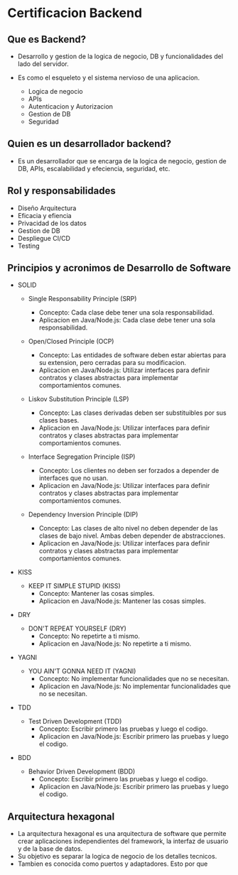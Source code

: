 # Certificacion Backend
## Que es Backend?
- Desarrollo y gestion de la logica de negocio, DB y funcionalidades del lado del servidor.
- Es como el esqueleto y el sistema nervioso de una aplicacion.
    
    - Logica de negocio
    - APIs
    - Autenticacion y Autorizacion
    - Gestion de DB
    - Seguridad

## Quien es un desarrollador backend?
- Es un desarrollador que se encarga de la logica de negocio, gestion de DB, APIs, escalabilidad y efeciencia, seguridad, etc.

## Rol y responsabilidades
- Diseño Arquitectura
- Eficacia y efiencia
- Privacidad de los datos
- Gestion de DB
- Despliegue CI/CD
- Testing

## Principios y acronimos de Desarrollo de Software
- SOLID 
    - Single Responsability Principle (SRP)
        - Concepto: Cada clase debe tener una sola responsabilidad.
        - Aplicacion en Java/Node.js: Cada clase debe tener una sola responsabilidad.

    - Open/Closed Principle (OCP)
        - Concepto: Las entidades de software deben estar abiertas para su extension, pero cerradas para su modificacion.
        - Aplicacion en Java/Node.js: Utilizar interfaces para definir contratos y clases abstractas para implementar comportamientos comunes.

    - Liskov Substitution Principle (LSP)
        - Concepto: Las clases derivadas deben ser substituibles por sus clases bases.
        - Aplicacion en Java/Node.js: Utilizar interfaces para definir contratos y clases abstractas para implementar comportamientos comunes.

    - Interface Segregation Principle (ISP)
        - Concepto: Los clientes no deben ser forzados a depender de interfaces que no usan.
        - Aplicacion en Java/Node.js: Utilizar interfaces para definir contratos y clases abstractas para implementar comportamientos comunes.

    - Dependency Inversion Principle (DIP)
        - Concepto: Las clases de alto nivel no deben depender de las clases de bajo nivel. Ambas deben depender de abstracciones.
        - Aplicacion en Java/Node.js: Utilizar interfaces para definir contratos y clases abstractas para implementar comportamientos comunes.

- KISS
    - KEEP IT SIMPLE STUPID (KISS) 
        - Concepto: Mantener las cosas simples.
        - Aplicacion en Java/Node.js: Mantener las cosas simples.
    
- DRY
    - DON'T REPEAT YOURSELF (DRY)
        - Concepto: No repetirte a ti mismo.
        - Aplicacion en Java/Node.js: No repetirte a ti mismo.

- YAGNI
    - YOU AIN'T GONNA NEED IT (YAGNI)
        - Concepto: No implementar funcionalidades que no se necesitan.
        - Aplicacion en Java/Node.js: No implementar funcionalidades que no se necesitan.

- TDD
    - Test Driven Development (TDD)
        - Concepto: Escribir primero las pruebas y luego el codigo.
        - Aplicacion en Java/Node.js: Escribir primero las pruebas y luego el codigo.

- BDD
    - Behavior Driven Development (BDD)
        - Concepto: Escribir primero las pruebas y luego el codigo.
        - Aplicacion en Java/Node.js: Escribir primero las pruebas y luego el codigo.

## Arquitectura hexagonal
- La arquitectura hexagonal es una arquitectura de software que permite crear aplicaciones independientes del framework, la interfaz de usuario y de la base de datos.
- Su objetivo es separar la logica de negocio de los detalles tecnicos.
- Tambien es conocida como puertos y adaptadores. Esto por que 